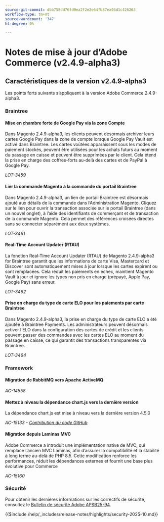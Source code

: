 ```yaml
---
source-git-commit: dbb758dd76fd9ea2f2e2e64fb87ea03d1c426263
workflow-type: tm+mt
source-wordcount: '347'
ht-degree: 0%

---
```

# Notes de mise à jour d’Adobe Commerce (v2.4.9-alpha3)

## Caractéristiques de la version v2.4.9-alpha3

Les points forts suivants s’appliquent à la version Adobe Commerce 2.4.9-alpha3.

### Braintree

#### Mise en chambre forte de Google Pay via la zone Compte

Dans Magento 2.4.9-alpha3, les clients peuvent désormais archiver leurs cartes Google Pay dans la zone de compte lorsque Google Pay Vault est activé dans Braintree. Les cartes voûtées apparaissent sous les modes de paiement stockés, peuvent être utilisées pour les achats futurs au moment du passage en caisse et peuvent être supprimées par le client. Cela étend la prise en charge des coffres-forts au-delà des cartes et de PayPal à Google Pay.

_LOT-3459_

#### Lier la commande Magento à la commande du portail Braintree

Dans Magento 2.4.9-alpha3, un lien de portail Braintree est désormais ajouté aux détails de la commande dans l’Administration Magento. Cliquez sur le lien pour ouvrir la transaction associée sur le portail Braintree (dans un nouvel onglet), à l’aide des identifiants de commerçant et de transaction de la commande Magento. Cela permet des références croisées directes sans se connecter séparément aux deux systèmes.

_LOT-3461_

#### Real-Time Account Updater (RTAU)

La fonction Real-Time Account Updater (RTAU) de Magento 2.4.9-alpha3 for Braintree garantit que les informations de carte Visa, Mastercard et Discover sont automatiquement mises à jour lorsque les cartes expirent ou sont remplacées. Cela réduit les paiements en échec, maintient Magento Vault à jour et ignore les types non pris en charge (prépayé, Apple Pay, Google Pay) sans erreur.

_LOT-3462_

#### Prise en charge du type de carte ELO pour les paiements par carte Braintree

Dans Magento 2.4.9-alpha3, la prise en charge du type de carte ELO a été ajoutée à Braintree Payments. Les administrateurs peuvent désormais activer l’ELO dans la configuration des cartes de crédit et les clients peuvent passer des commandes avec les cartes ELO au moment du passage en caisse, ce qui garantit des transactions transparentes via Braintree.

_LOT-3464_

### Framework

#### Migration de RabbitMQ vers Apache ActiveMQ

_AC-14558_

#### Mettez à niveau la dépendance chart.js vers la dernière version

La dépendance chart.js est mise à niveau vers la dernière version 4.5.0

_AC-15133 - [Contribution du code GitHub](https://github.com/magento/magento2/commit/657f983e)_

#### Migration depuis Laminas MVC

Adobe Commerce a introduit une implémentation native de MVC, qui remplace l’ancien MVC Laminas, afin d’assurer la compatibilité et la stabilité à long terme au-delà de PHP 8.5. Cette modification renforce les performances, réduit les dépendances externes et fournit une base plus évolutive pour Commerce

_AC-15160_

### Sécurité

Pour obtenir les dernières informations sur les correctifs de sécurité, consultez le [Bulletin de sécurité Adobe APSB25-94](https://helpx.adobe.com/fr/security/products/magento/apsb25-94.html).

{{$include /help/_includes/release-notes/highlights/security-2025-10.md}}
